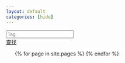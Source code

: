 ```yaml
---
layout: default
categories: [hide]
---
```


<div class="row demo-row">
<div class="col-xs-3">
<div><input type="text" value="" placeholder="Tag" class="form-control" id="to-search"></div>
</div>
<div class="col-xs-3">
<a href="#fakelink" class="btn btn-block btn-lg btn-danger" id="go-search">查找</a>
</div>
</div>

<ul>
	{% for page in site.pages %}
		<li class="
		{% for tag in page.tags %}
			tag-{{ tag }} 
		{% endfor %}
		" style="display:none" ><a href=".{{ page.url }}">{{ page.title }}</a></li>
	{% endfor %} <!-- page -->
</ul>

<script src="/notes/source/tag-search.js"></script>
